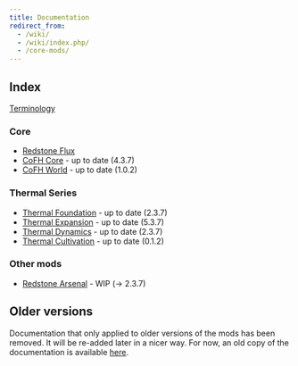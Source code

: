 ```yaml
---
title: Documentation
redirect_from:
  - /wiki/
  - /wiki/index.php/
  - /core-mods/
---
```


Index
-----

[Terminology](/docs/terminology/)

### Core
* [Redstone Flux](/docs/redstone-flux/)
* [CoFH Core](/docs/cofh-core/) - <span class="uk-text-small uk-text-success">up to date (4.3.7)</span>
* [CoFH World](/docs/cofh-world/) - <span class="uk-text-small uk-text-success">up to date (1.0.2)</span>

### Thermal Series
* [Thermal Foundation](/docs/thermal-foundation/) - <span class="uk-text-small uk-text-success">up to date (2.3.7)</span>
* [Thermal Expansion](/docs/thermal-expansion/) - <span class="uk-text-small uk-text-success">up to date (5.3.7)</span>
* [Thermal Dynamics](/docs/thermal-dynamics/) - <span class="uk-text-small uk-text-success">up to date (2.3.7)</span>
* [Thermal Cultivation](/docs/thermal-cultivation/) - <span class="uk-text-small uk-text-success">up to date (0.1.2)</span>

### Other mods
* [Redstone Arsenal](/docs/redstone-arsenal/) - <span class="uk-text-small uk-text-warning">WIP (→ 2.3.7)</span>


Older versions
--------------

Documentation that only applied to older versions of the mods has been removed.
It will be re-added later in a nicer way. For now, an old copy of the
documentation is available [here](https://oldcofh.github.io/docs/).
